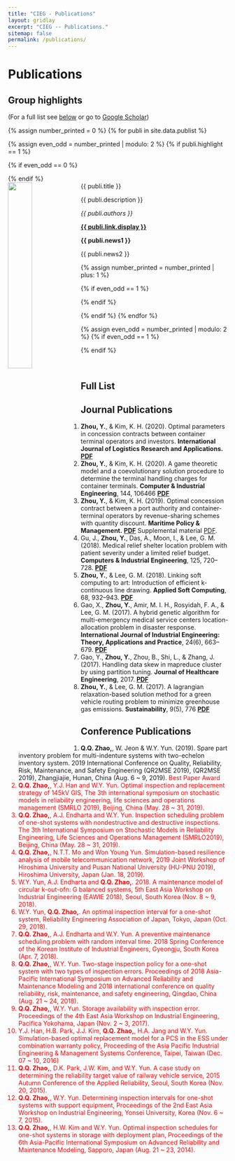 ```yaml
---
title: "CIEG - Publications"
layout: gridlay
excerpt: "CIEG -- Publications."
sitemap: false
permalink: /publications/
---
```



# Publications

## Group highlights

(For a full list see [below](#full-list) or go to [Google Scholar](https://scholar.google.com/citations?user=7mZV_YsAAAAJ&hl=zh-TW))

{% assign number_printed = 0 %}
{% for publi in site.data.publist %}

{% assign even_odd = number_printed | modulo: 2 %}
{% if publi.highlight == 1 %}

{% if even_odd == 0 %}
<div class="row">
{% endif %}

<div class="col-sm-6 clearfix">
 <div class="well">
  <pubtit>{{ publi.title }}</pubtit>
  <img src="{{ site.url }}{{ site.baseurl }}/images/pubpic/{{ publi.image }}" class="img-responsive" width="33%" style="float: left" />
  <p>{{ publi.description }}</p>
  <p><em>{{ publi.authors }}</em></p>
  <p><strong><a href="{{ publi.link.url }}">{{ publi.link.display }}</a></strong></p>
  <p class="text-danger"><strong> {{ publi.news1 }}</strong></p>
  <p> {{ publi.news2 }}</p>
 </div>
</div>

{% assign number_printed = number_printed | plus: 1 %}

{% if even_odd == 1 %}
</div>
{% endif %}

{% endif %}
{% endfor %}

{% assign even_odd = number_printed | modulo: 2 %}
{% if even_odd == 1 %}
</div>
{% endif %}

<p> &nbsp; </p>


## Full List

Journal Publications
------

1. **Zhou, Y.**, & Kim, K. H. (2020). Optimal parameters in concession contracts between container terminal operators and investors. **International Journal of Logistics Research and Applications.** **[PDF]( https://ieyjzhou.github.io/files/IJLRA2020.pdf)**
1. **Zhou, Y.**, & Kim, K. H. (2020). A game theoretic model and a coevolutionary solution procedure to determine the terminal handling charges for container terminals. **Computer & Industrial Engineering**, 144, 106466 **[PDF](https://ieyjzhou.github.io/files/CIE2020_coevolutionary.pdf)**
1. **Zhou, Y.**, & Kim, K. H. (2019). Optimal concession contract between a port authority and container-terminal operators by revenue-sharing schemes with quantity discount. **Maritime Policy & Management.** **[PDF](https://ieyjzhou.github.io/files/online_version%20with_SP.pdf)** Supplemental material [PDF](https://ieyjzhou.github.io/files/Supplemental_Material_MPM_2019.pdf).
1. Gu, J., **Zhou, Y.**, Das, A., Moon, I., & Lee, G. M. (2018). Medical relief shelter location problem with patient severity
under a limited relief budget. **Computers & Industrial Engineering**, 125, 720–728. **[PDF](https://ieyjzhou.github.io/CIEG/Paper/CIE2018_correct_proof_version.pdf)**
1. **Zhou, Y.**, & Lee, G. M. (2018). Linking soft computing to art: Introduction of efficient k-continuous line drawing. **Applied Soft Computing**, 68, 932–943. **[PDF](https://ieyjzhou.github.io/CIEG/Paper/KCLD_2018_Published_Version.pdf)**
1. Gao, X., **Zhou, Y.**, Amir, M. I. H., Rosyidah, F. A., & Lee, G. M. (2017). A hybrid genetic algorithm for multi-emergency
medical service centers location-allocation problem in disaster response. **International Journal of Industrial Engineering:
Theory, Applications and Practice**, 24(6), 663–679. **[PDF](https://ieyjzhou.github.io/CIEG/Paper/IJIE%202017.pdf)**
1. Gao, Y., **Zhou, Y.**, Zhou, B., Shi, L., & Zhang, J. (2017). Handling data skew in mapreduce cluster by using partition tuning. **Journal of Healthcare Engineering**, 2017. **[PDF](https://ieyjzhou.github.io/CIEG/Paper/JHE2017.pdf)**
1. **Zhou, Y.**, & Lee, G. M. (2017). A lagrangian relaxation-based solution method for a green vehicle routing problem to
minimize greenhouse gas emissions. **Sustainability**, 9(5), 776 **[PDF](https://ieyjzhou.github.io/CIEG/Paper/sustainability-09-00776.pdf)**

Conference Publications
------
1. **Q.Q. Zhao,**, W. Jeon & W.Y. Yun. (2019). Spare part inventory problem for multi-indenture systems with two-echelon inventory system.  2019 International Conference on Quality, Reliability, Risk, Maintenance, and Safety Engineering (QR2MSE 2019), (QR2MSE 2019), Zhangjiajie, Hunan, China (Aug. 6 ~ 9, 2019). <font color="red"> Best Paper Award <font>
1. **Q.Q. Zhao,**, Y.J. Han and W.Y. Yun. Optimal inspection and replacement strategy of 145kV GIS, The 3th international symposium on stochastic models in reliability engineering, life sciences and operations management (SMRLO 2019), Beijing, China (May. 28 ~ 31, 2019). 
1. **Q.Q. Zhao,**, A.J. Endharta and W.Y. Yun. Inspection scheduling problem of one-shot systems with nondestructive and destructive inspections. The 3th International Symposium on Stochastic Models in Reliability Engineering, Life Sciences and Operations Management (SMRLO2019), Beijing, China (May. 28 ~ 31, 2019). 
1. **Q.Q. Zhao,**, N.T.T. Mo and Won Young Yun. Simulation-based resilience analysis of mobile telecommunication network, 2019 Joint Workshop of Hiroshima University and Pusan National University (HU-PNU 2019), Hiroshima University, Japan (Jan. 18, 2019). 
1. W.Y. Yun, A.J. Endharta and **Q.Q. Zhao,**. 2018. A maintenance model of circular k-out-ofn: G balanced systems, 5th East Asia Workshop on Industrial Engineering (EAWIE 2018), Seoul, South Korea (Nov. 8 ~ 9, 2018). 
1. W.Y. Yun, **Q.Q. Zhao,**. An optimal inspection interval for a one-shot system, Reliability Engineering Association of Japan, Tokyo, Japan (Oct. 29, 2018). 
1. **Q.Q. Zhao,**, A.J. Endharta and W.Y. Yun. A preventive maintenance scheduling problem with random interval time. 2018 Spring Conference of the Korean Institute of Industrial Engineers, Gyeongju, South Korea (Apr. 7, 2018). 
1.  **Q.Q. Zhao,**, W.Y. Yun. Two-stage inspection policy for a one-shot system with two types of inspection errors. Proceedings of 2018 Asia-Pacific International Symposium on Advanced Reliability and Maintenance Modeling and 2018 international conference
on quality reliability, risk, maintenance, and safety engineering, Qingdao, China (Aug. 21 ~ 24, 2018). 
1. **Q.Q. Zhao,**, W.Y. Yun. Storage availability with inspection error. Proceedings of the 4th East Asia Workshop on Industrial Engineering, Pacifica Yokohama, Japan (Nov. 2 ~ 3, 2017). 
1. Y.J. Han, H.B. Park, J.J. Kim, **Q.Q. Zhao,**, H.A. Jang and W.Y. Yun. Simulation-based optimal replacement model for a PCS in the ESS under combination warranty policy, Proceeding of the Asia Pacific Industrial Engineering & Management Systems Conference, Taipei, Taiwan (Dec. 07 ~ 10, 2016) 
1. **Q.Q. Zhao,**, D.K. Park, J.W. Kim, and W.Y. Yun. A case study on determining the reliability target value of railway vehicle service, 2015 Autumn Conference of the Applied Reliability, Seoul, South Korea (Nov. 20, 2015). 
1. **Q.Q. Zhao,**, W.Y. Yun. Determining inspection intervals for one-shot systems with support equipment, Proceedings of the 2nd East Asia Workshop on Industrial Engineering, Yonsei University, Korea (Nov. 6 ~ 7, 2015). 
1. **Q.Q. Zhao,**, H.W. Kim and W.Y. Yun. Optimal inspection schedules for one-shot systems in storage with deployment plan, Proceedings of the 6th Asia-Pacific International Symposium on Advanced Reliability and Maintenance Modeling, Sapporo, Japan (Aug. 21 ~ 23, 2014). 

